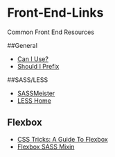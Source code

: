 # Front-End-Links
Common Front End Resources

##General
* [Can I Use?](http://caniuse.com/)
* [Should I Prefix](http://shouldiprefix.com/)

##SASS/LESS
* [SASSMeister](http://www.sassmeister.com/)
* [LESS Home](http://lesscss.org/)

## Flexbox
* [CSS Tricks: A Guide To Flexbox](https://css-tricks.com/snippets/css/a-guide-to-flexbox/)
* [Flexbox SASS Mixin](https://github.com/mastastealth/sass-flex-mixin)

